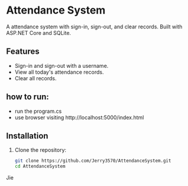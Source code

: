 # Attendance System

A attendance system with sign-in, sign-out, and clear records. Built with ASP.NET Core and SQLite.

## Features
- Sign-in and sign-out with a username.
- View all today's attendance records.
- Clear all records.

## how to run:
   - run the program.cs
   - use browser visiting http://localhost:5000/index.html

## Installation
1. Clone the repository:
   ```bash
   git clone https://github.com/Jerry3570/AttendanceSystem.git
   cd AttendanceSystem

Jie
